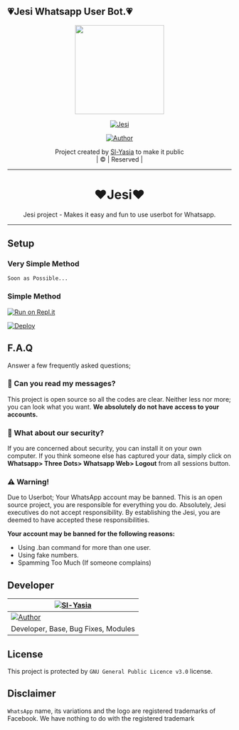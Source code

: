 ## 💗Jesi Whatsapp User Bot.💗


<div align="center">
  <img border-radius: 15px src="https://i.imgur.com/Zh5BX2B.jpg" width="200" height="200"/>
  <p align="center">
<a href="#"><img title="Jesi" src="https://img.shields.io/badge/Queen-Jesi-green?colorA=%23ff0000&colorB=%23017e40&style=for-the-badge"></a>
</p>
  <p align="center">
<a href="https://github.com/Sl-Yasia"><img title="Author" src="https://img.shields.io/badge/Author-Sl/Yasiya-Jesi?color=blue&style=for-the-badge&logo=whatsapp"></a>
</p>
</div>
<p align="center">
Project created by <a href="https://github.com/Sl-Yasia">Sl-Yasia</a> to make it public
    <br>
       | © |
        Reserved |
    <br> 
</p>

----

<div align="center">
  <h1>♥️Jesi♥️</h1>
</div>
<p align="center">
    Jesi project - Makes it easy and fun to use userbot for Whatsapp.
    <br>
</p>

----

## Setup
### Very Simple Method
`Soon as Possible...`

### Simple Method

[![Run on Repl.it](https://repl.it/badge/github/Sl-Yasia/Queen-Jesi)](https://replit.com/@Yasiya/Jesi)

[![Deploy](https://www.herokucdn.com/deploy/button.svg)](https://heroku.com/deploy?template=https://github.com/Sl-Yasia/Jesi)

## F.A.Q
Answer a few frequently asked questions;
### 💬 Can you read my messages?
This project is open source so all the codes are clear. Neither less nor more; you can look what you want. **We absolutely do not have access to your accounts.**

### 🔐 What about our security?
If you are concerned about security, you can install it on your own computer. If you think someone else has captured your data, simply click on **Whatsapp> Three Dots> Whatsapp Web> Logout** from all sessions button.


### ⚠️ Warning! 

Due to Userbot; Your WhatsApp account may be banned.
This is an open source project, you are responsible for everything you do. 
Absolutely, Jesi executives do not accept responsibility.
By establishing the Jesi, you are deemed to have accepted these responsibilities.

**Your account may be banned for the following reasons:**
- Using .ban command for more than one user.
- Using fake numbers.
- Spamming Too Much (If someone complains)

## Developer
  <div align="center">
    
  [![Sl-Yasia](https://github.com/Sl-Yasia.png?size=150)](https://github.com/Sl-Yasia) |
---|
<a href="https://github.com/Sl-Yasia"><img title="Author" src="https://img.shields.io/badge/SlYasiya-Jesi?color=blue&style=for-the-badge"></a> |
Developer, Base, Bug Fixes, Modules |
  </div>


## License
This project is protected by `GNU General Public Licence v3.0` license.

## Disclaimer
`WhatsApp` name, its variations and the logo are registered trademarks of Facebook. We have nothing to do with the registered trademark
